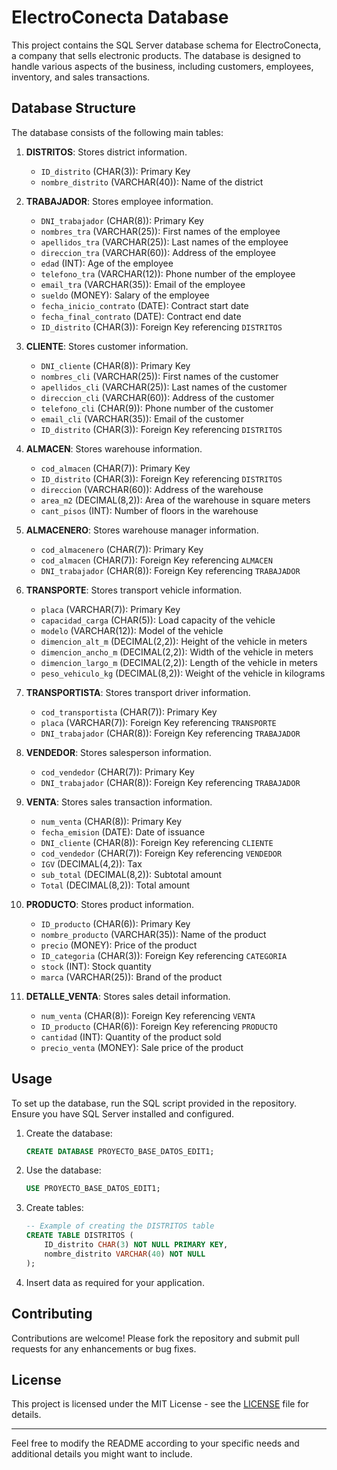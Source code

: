 # ElectroConecta Database

This project contains the SQL Server database schema for ElectroConecta, a company that sells electronic products. The database is designed to handle various aspects of the business, including customers, employees, inventory, and sales transactions.

## Database Structure

The database consists of the following main tables:

1. **DISTRITOS**: Stores district information.
    - `ID_distrito` (CHAR(3)): Primary Key
    - `nombre_distrito` (VARCHAR(40)): Name of the district

2. **TRABAJADOR**: Stores employee information.
    - `DNI_trabajador` (CHAR(8)): Primary Key
    - `nombres_tra` (VARCHAR(25)): First names of the employee
    - `apellidos_tra` (VARCHAR(25)): Last names of the employee
    - `direccion_tra` (VARCHAR(60)): Address of the employee
    - `edad` (INT): Age of the employee
    - `telefono_tra` (VARCHAR(12)): Phone number of the employee
    - `email_tra` (VARCHAR(35)): Email of the employee
    - `sueldo` (MONEY): Salary of the employee
    - `fecha_inicio_contrato` (DATE): Contract start date
    - `fecha_final_contrato` (DATE): Contract end date
    - `ID_distrito` (CHAR(3)): Foreign Key referencing `DISTRITOS`

3. **CLIENTE**: Stores customer information.
    - `DNI_cliente` (CHAR(8)): Primary Key
    - `nombres_cli` (VARCHAR(25)): First names of the customer
    - `apellidos_cli` (VARCHAR(25)): Last names of the customer
    - `direccion_cli` (VARCHAR(60)): Address of the customer
    - `telefono_cli` (CHAR(9)): Phone number of the customer
    - `email_cli` (VARCHAR(35)): Email of the customer
    - `ID_distrito` (CHAR(3)): Foreign Key referencing `DISTRITOS`

4. **ALMACEN**: Stores warehouse information.
    - `cod_almacen` (CHAR(7)): Primary Key
    - `ID_distrito` (CHAR(3)): Foreign Key referencing `DISTRITOS`
    - `direccion` (VARCHAR(60)): Address of the warehouse
    - `area_m2` (DECIMAL(8,2)): Area of the warehouse in square meters
    - `cant_pisos` (INT): Number of floors in the warehouse

5. **ALMACENERO**: Stores warehouse manager information.
    - `cod_almacenero` (CHAR(7)): Primary Key
    - `cod_almacen` (CHAR(7)): Foreign Key referencing `ALMACEN`
    - `DNI_trabajador` (CHAR(8)): Foreign Key referencing `TRABAJADOR`

6. **TRANSPORTE**: Stores transport vehicle information.
    - `placa` (VARCHAR(7)): Primary Key
    - `capacidad_carga` (CHAR(5)): Load capacity of the vehicle
    - `modelo` (VARCHAR(12)): Model of the vehicle
    - `dimencion_alt_m` (DECIMAL(2,2)): Height of the vehicle in meters
    - `dimencion_ancho_m` (DECIMAL(2,2)): Width of the vehicle in meters
    - `dimencion_largo_m` (DECIMAL(2,2)): Length of the vehicle in meters
    - `peso_vehiculo_kg` (DECIMAL(8,2)): Weight of the vehicle in kilograms

7. **TRANSPORTISTA**: Stores transport driver information.
    - `cod_transportista` (CHAR(7)): Primary Key
    - `placa` (VARCHAR(7)): Foreign Key referencing `TRANSPORTE`
    - `DNI_trabajador` (CHAR(8)): Foreign Key referencing `TRABAJADOR`

8. **VENDEDOR**: Stores salesperson information.
    - `cod_vendedor` (CHAR(7)): Primary Key
    - `DNI_trabajador` (CHAR(8)): Foreign Key referencing `TRABAJADOR`

9. **VENTA**: Stores sales transaction information.
    - `num_venta` (CHAR(8)): Primary Key
    - `fecha_emision` (DATE): Date of issuance
    - `DNI_cliente` (CHAR(8)): Foreign Key referencing `CLIENTE`
    - `cod_vendedor` (CHAR(7)): Foreign Key referencing `VENDEDOR`
    - `IGV` (DECIMAL(4,2)): Tax
    - `sub_total` (DECIMAL(8,2)): Subtotal amount
    - `Total` (DECIMAL(8,2)): Total amount

10. **PRODUCTO**: Stores product information.
    - `ID_producto` (CHAR(6)): Primary Key
    - `nombre_producto` (VARCHAR(35)): Name of the product
    - `precio` (MONEY): Price of the product
    - `ID_categoria` (CHAR(3)): Foreign Key referencing `CATEGORIA`
    - `stock` (INT): Stock quantity
    - `marca` (VARCHAR(25)): Brand of the product

11. **DETALLE_VENTA**: Stores sales detail information.
    - `num_venta` (CHAR(8)): Foreign Key referencing `VENTA`
    - `ID_producto` (CHAR(6)): Foreign Key referencing `PRODUCTO`
    - `cantidad` (INT): Quantity of the product sold
    - `precio_venta` (MONEY): Sale price of the product

## Usage

To set up the database, run the SQL script provided in the repository. Ensure you have SQL Server installed and configured.

1. Create the database:
    ```sql
    CREATE DATABASE PROYECTO_BASE_DATOS_EDIT1;
    ```

2. Use the database:
    ```sql
    USE PROYECTO_BASE_DATOS_EDIT1;
    ```

3. Create tables:
    ```sql
    -- Example of creating the DISTRITOS table
    CREATE TABLE DISTRITOS (
        ID_distrito CHAR(3) NOT NULL PRIMARY KEY,
        nombre_distrito VARCHAR(40) NOT NULL
    );
    ```

4. Insert data as required for your application.

## Contributing

Contributions are welcome! Please fork the repository and submit pull requests for any enhancements or bug fixes.

## License

This project is licensed under the MIT License - see the [LICENSE](LICENSE) file for details.

---

Feel free to modify the README according to your specific needs and additional details you might want to include.

